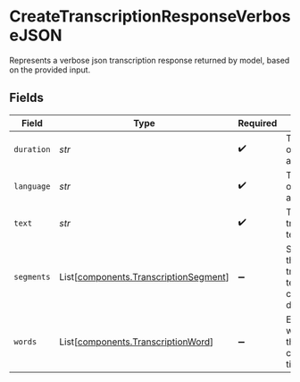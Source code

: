 # CreateTranscriptionResponseVerboseJSON

Represents a verbose json transcription response returned by model, based on the provided input.


## Fields

| Field                                                                                    | Type                                                                                     | Required                                                                                 | Description                                                                              |
| ---------------------------------------------------------------------------------------- | ---------------------------------------------------------------------------------------- | ---------------------------------------------------------------------------------------- | ---------------------------------------------------------------------------------------- |
| `duration`                                                                               | *str*                                                                                    | :heavy_check_mark:                                                                       | The duration of the input audio.                                                         |
| `language`                                                                               | *str*                                                                                    | :heavy_check_mark:                                                                       | The language of the input audio.                                                         |
| `text`                                                                                   | *str*                                                                                    | :heavy_check_mark:                                                                       | The transcribed text.                                                                    |
| `segments`                                                                               | List[[components.TranscriptionSegment](../../models/components/transcriptionsegment.md)] | :heavy_minus_sign:                                                                       | Segments of the transcribed text and their corresponding details.                        |
| `words`                                                                                  | List[[components.TranscriptionWord](../../models/components/transcriptionword.md)]       | :heavy_minus_sign:                                                                       | Extracted words and their corresponding timestamps.                                      |